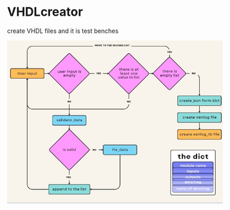 # VHDLcreator
create VHDL files and it is test benches


![Flow Chart](https://github.com/MhmedRjb/VHDLcreator/blob/main/WhatsApp%20Image%202024-01-22%20at%2022.18.57_ff5ab6a7.jpg)
